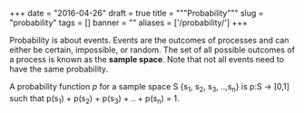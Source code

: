+++
date = "2016-04-26"
draft = true
title = """Probability"""
slug = "probability"
tags = []
banner = ""
aliases = ['/probability/']
+++

Probability is about events. Events are the outcomes of processes and can either be certain, impossible, or random. The set of all possible outcomes of a process is known as the **sample space**. Note that not all events need to have the same probability.

A probability function *p* for a sample space S {s<sub>1</sub>, s<sub>2</sub>, s<sub>3</sub>, ..,s<sub>n</sub>} is p:S → [0,1] such that p(s<sub>1</sub>) + p(s<sub>2</sub>) + p(s<sub>3</sub>) + .. + p(s<sub>n</sub>) = 1.

